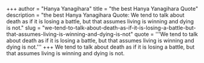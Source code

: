 +++
author = "Hanya Yanagihara"
title = "the best Hanya Yanagihara Quote"
description = "the best Hanya Yanagihara Quote: We tend to talk about death as if it is losing a battle, but that assumes living is winning and dying is not."
slug = "we-tend-to-talk-about-death-as-if-it-is-losing-a-battle-but-that-assumes-living-is-winning-and-dying-is-not"
quote = '''We tend to talk about death as if it is losing a battle, but that assumes living is winning and dying is not.'''
+++
We tend to talk about death as if it is losing a battle, but that assumes living is winning and dying is not.
